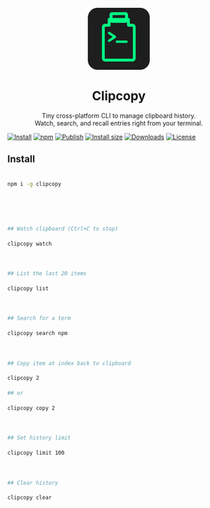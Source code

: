 <p align="center">
  <img src="./clipcopy-terminal.png" alt="Clipcopy CLI logo" width="140"/>
</p>

<h1 align="center">Clipcopy</h1>

<p align="center">
  Tiny cross-platform CLI to manage clipboard history.<br/>
  Watch, search, and recall entries right from your terminal.
</p>

[![Install](https://img.shields.io/badge/Install-npm%20i%20--g%20clipcopy-CB3837?logo=npm)](https://www.npmjs.com/package/clipcopy)
[![npm](https://img.shields.io/npm/v/clipcopy?logo=npm)](https://www.npmjs.com/package/clipcopy)
[![Publish](https://img.shields.io/github/actions/workflow/status/thegreatbey/clipcopy/publish.yml?branch=main&logo=github)](https://github.com/thegreatbey/clipcopy/actions/workflows/publish.yml)
[![Install size](https://packagephobia.com/badge?p=clipcopy)](https://packagephobia.com/result?p=clipcopy)
[![Downloads](https://img.shields.io/npm/dm/clipcopy)](https://www.npmjs.com/package/clipcopy)
[![License](https://img.shields.io/github/license/thegreatbey/clipcopy)](https://github.com/thegreatbey/clipcopy/blob/main/LICENSE)

## Install

```bash

npm i -g clipcopy





## Watch clipboard (Ctrl+C to stop)

clipcopy watch



## List the last 20 items

clipcopy list



## Search for a term

clipcopy search npm



## Copy item at index back to clipboard

clipcopy 2

## or

clipcopy copy 2



## Set history limit

clipcopy limit 100



## Clear history

clipcopy clear







